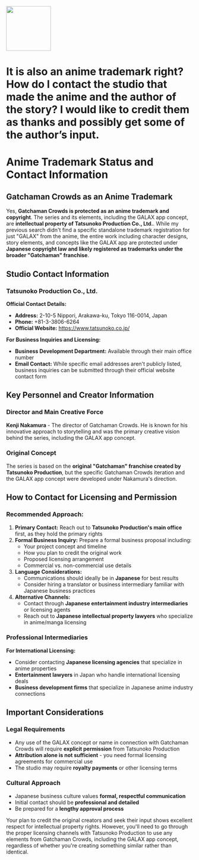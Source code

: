 <img src="https://r2cdn.perplexity.ai/pplx-full-logo-primary-dark%402x.png" class="logo" width="120"/>

# It is also an anime trademark right? How do I contact the studio that made the anime and the author of the story? I would like to credit them as thanks and possibly get some of the author’s input.


# Anime Trademark Status and Contact Information

## Gatchaman Crowds as an Anime Trademark

Yes, **Gatchaman Crowds is protected as an anime trademark and copyright**. The series and its elements, including the GALAX app concept, are **intellectual property of Tatsunoko Production Co., Ltd.**. While my previous search didn't find a specific standalone trademark registration for just "GALAX" from the anime, the entire work including character designs, story elements, and concepts like the GALAX app are protected under **Japanese copyright law and likely registered as trademarks under the broader "Gatchaman" franchise**.

## Studio Contact Information

### Tatsunoko Production Co., Ltd.

**Official Contact Details:**

- **Address:** 2-10-5 Nippori, Arakawa-ku, Tokyo 116-0014, Japan
- **Phone:** +81-3-3806-6264
- **Official Website:** https://www.tatsunoko.co.jp/

**For Business Inquiries and Licensing:**

- **Business Development Department:** Available through their main office number
- **Email Contact:** While specific email addresses aren't publicly listed, business inquiries can be submitted through their official website contact form


## Key Personnel and Creator Information

### Director and Main Creative Force

**Kenji Nakamura** - The director of Gatchaman Crowds. He is known for his innovative approach to storytelling and was the primary creative vision behind the series, including the GALAX app concept.

### Original Concept

The series is based on the **original "Gatchaman" franchise created by Tatsunoko Production**, but the specific Gatchaman Crowds iteration and the GALAX app concept were developed under Nakamura's direction.

## How to Contact for Licensing and Permission

### Recommended Approach:

1. **Primary Contact:** Reach out to **Tatsunoko Production's main office** first, as they hold the primary rights
2. **Formal Business Inquiry:** Prepare a formal business proposal including:
    - Your project concept and timeline
    - How you plan to credit the original work
    - Proposed licensing arrangement
    - Commercial vs. non-commercial use details
3. **Language Considerations:**
    - Communications should ideally be in **Japanese** for best results
    - Consider hiring a translator or business intermediary familiar with Japanese business practices
4. **Alternative Channels:**
    - Contact through **Japanese entertainment industry intermediaries** or licensing agents
    - Reach out to **Japanese intellectual property lawyers** who specialize in anime/manga licensing

### Professional Intermediaries

**For International Licensing:**

- Consider contacting **Japanese licensing agencies** that specialize in anime properties
- **Entertainment lawyers** in Japan who handle international licensing deals
- **Business development firms** that specialize in Japanese anime industry connections


## Important Considerations

### Legal Requirements

- Any use of the GALAX concept or name in connection with Gatchaman Crowds will require **explicit permission** from Tatsunoko Production
- **Attribution alone is not sufficient** - you need formal licensing agreements for commercial use
- The studio may require **royalty payments** or other licensing terms


### Cultural Approach

- Japanese business culture values **formal, respectful communication**
- Initial contact should be **professional and detailed**
- Be prepared for a **lengthy approval process**

Your plan to credit the original creators and seek their input shows excellent respect for intellectual property rights. However, you'll need to go through the proper licensing channels with Tatsunoko Production to use any elements from Gatchaman Crowds, including the GALAX app concept, regardless of whether you're creating something similar rather than identical.

